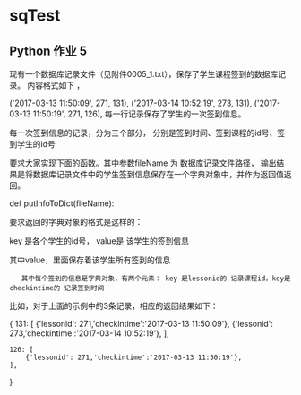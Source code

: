 # sqTest
## Python 作业 5

现有一个数据库记录文件（见附件0005_1.txt），保存了学生课程签到的数据库记录。 内容格式如下 ，

('2017-03-13 11:50:09', 271, 131),
('2017-03-14 10:52:19', 273, 131),
('2017-03-13 11:50:19', 271, 126),
每一行记录保存了学生的一次签到信息。

每一次签到信息的记录，分为三个部分， 分别是签到时间、签到课程的id号、签到学生的id号

要求大家实现下面的函数。其中参数fileName 为 数据库记录文件路径， 输出结果是将数据库记录文件中的学生签到信息保存在一个字典对象中，并作为返回值返回。

def putInfoToDict(fileName):

要求返回的字典对象的格式是这样的：

key 是各个学生的id号， value是 该学生的签到信息

   其中value，里面保存着该学生所有签到的信息

       其中每个签到的信息是字典对象，有两个元素： key 是lessonid的 记录课程id，key是checkintime的 记录签到时间

比如，对于上面的示例中的3条记录，相应的返回结果如下：

{
    131: [
        {'lessonid': 271,'checkintime':'2017-03-13 11:50:09'},
        {'lessonid': 273,'checkintime':'2017-03-14 10:52:19'},
    ],
    
    
    126: [
        {'lessonid': 271,'checkintime':'2017-03-13 11:50:19'},
    ],
    
}
